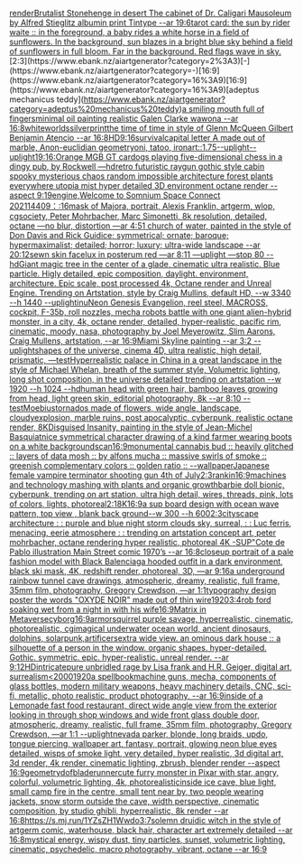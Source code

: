 [render](https://www.ebank.nz/aiartgenerator?category=render)[Brutalist Stonehenge in desert The cabinet of Dr. Caligari Mausoleum by Alfred Stieglitz albumin print Tintype --ar 19:6](https://www.ebank.nz/aiartgenerator?category=Brutalist%20Stonehenge%20in%20desert%20The%20cabinet%20of%20Dr.%20Caligari%20Mausoleum%20by%20Alfred%20Stieglitz%20albumin%20print%20Tintype%20--ar%2019%3A6)[tarot card: the sun by rider waite :: in the foreground, a baby rides a white horse in a field of sunflowers. In the background, sun blazes in a bright blue sky behind a field of sunflowers in full bloom. Far in the background. Red flags wave in sky.](https://www.ebank.nz/aiartgenerator?category=tarot%20card%3A%20the%20sun%20by%20rider%20waite%20%3A%3A%20in%20the%20foreground%2C%20a%20baby%20rides%20a%20white%20horse%20in%20a%20field%20of%20sunflowers.%20In%20the%20background%2C%20sun%20blazes%20in%20a%20bright%20blue%20sky%20behind%20a%20field%20of%20sunflowers%20in%20full%20bloom.%20Far%20in%20the%20background.%20Red%20flags%20wave%20in%20sky.)[2:3](https://www.ebank.nz/aiartgenerator?category=2%3A3)[-](https://www.ebank.nz/aiartgenerator?category=-)[16:9](https://www.ebank.nz/aiartgenerator?category=16%3A9)[16:9](https://www.ebank.nz/aiartgenerator?category=16%3A9)[adeptus mechanicus teddy](https://www.ebank.nz/aiartgenerator?category=adeptus%20mechanicus%20teddy)[a smiling mouth full of fingers](https://www.ebank.nz/aiartgenerator?category=a%20smiling%20mouth%20full%20of%20fingers)[minimal oil painting realistic Galen Clarke wawona --ar 16:8](https://www.ebank.nz/aiartgenerator?category=minimal%20oil%20painting%20realistic%20Galen%20Clarke%20wawona%20--ar%2016%3A8)[white](https://www.ebank.nz/aiartgenerator?category=white)[worlds](https://www.ebank.nz/aiartgenerator?category=worlds)[silver](https://www.ebank.nz/aiartgenerator?category=silver)[print](https://www.ebank.nz/aiartgenerator?category=print)[the time of time in style of Glenn McQueen Gilbert Benjamin Atencio --ar 16:8](https://www.ebank.nz/aiartgenerator?category=the%20time%20of%20time%20in%20style%20of%20Glenn%20McQueen%20Gilbert%20Benjamin%20Atencio%20--ar%2016%3A8)[HD](https://www.ebank.nz/aiartgenerator?category=HD)[9:16](https://www.ebank.nz/aiartgenerator?category=9%3A16)[survival](https://www.ebank.nz/aiartgenerator?category=survival)[capital letter A made out of marble, A](https://www.ebank.nz/aiartgenerator?category=capital%20letter%20A%20made%20out%20of%20marble%2C%20A)[non-euclidian geometry](https://www.ebank.nz/aiartgenerator?category=non-euclidian%20geometry)[oni, tatoo, iron](https://www.ebank.nz/aiartgenerator?category=oni%2C%20tatoo%2C%20iron)[art::1.75](https://www.ebank.nz/aiartgenerator?category=art%3A%3A1.75)[--uplight](https://www.ebank.nz/aiartgenerator?category=--uplight)[--uplight](https://www.ebank.nz/aiartgenerator?category=--uplight)[1](https://www.ebank.nz/aiartgenerator?category=1)[9:16](https://www.ebank.nz/aiartgenerator?category=9%3A16)[:Orange MGB GT car](https://www.ebank.nz/aiartgenerator?category=%3AOrange%20MGB%20GT%20car)[dogs playing five-dimensional chess in a dingy pub, by Rockwell —hd](https://www.ebank.nz/aiartgenerator?category=dogs%20playing%20five-dimensional%20chess%20in%20a%20dingy%20pub%2C%20by%20Rockwell%20%E2%80%94hd)[retro futuristic raygun gothic style cabin spooky mysterious chaos random impossible architecture forest plants everywhere utopia mist hyper detailed 3D environment octane render --aspect 9:19](https://www.ebank.nz/aiartgenerator?category=retro%20futuristic%20raygun%20gothic%20style%20cabin%20spooky%20mysterious%20chaos%20random%20impossible%20architecture%20forest%20plants%20everywhere%20utopia%20mist%20hyper%20detailed%203D%20environment%20octane%20render%20--aspect%209%3A19)[engine,](https://www.ebank.nz/aiartgenerator?category=engine%2C)[Welcome to Somnium Space Connect 2021](https://www.ebank.nz/aiartgenerator?category=Welcome%20to%20Somnium%20Space%20Connect%202021)[1440](https://www.ebank.nz/aiartgenerator?category=1440)[9：:16](https://www.ebank.nz/aiartgenerator?category=9%EF%BC%9A%3A16)[mask of Majora, portrait, Alexis Franklin, artgerm, wlop, cgsociety, Peter Mohrbacher, Marc Simonetti, 8k resolution, detailed, octane —no blur, distortion —ar 4:5](https://www.ebank.nz/aiartgenerator?category=mask%20of%20Majora%2C%20portrait%2C%20Alexis%20Franklin%2C%20artgerm%2C%20wlop%2C%20cgsociety%2C%20Peter%20Mohrbacher%2C%20Marc%20Simonetti%2C%208k%20resolution%2C%20detailed%2C%20octane%20%E2%80%94no%20blur%2C%20distortion%20%E2%80%94ar%204%3A5)[1 church of water, painted in the style of Don Davis and Rick Guidice; symmetrical; ornate; baroque; hypermaximalist; detailed; horror; luxury; ultra-wide landscape --ar 20:12](https://www.ebank.nz/aiartgenerator?category=1%20church%20of%20water%2C%20painted%20in%20the%20style%20of%20Don%20Davis%20and%20Rick%20Guidice%3B%20symmetrical%3B%20ornate%3B%20baroque%3B%20hypermaximalist%3B%20detailed%3B%20horror%3B%20luxury%3B%20ultra-wide%20landscape%20--ar%2020%3A12)[sewn skin face](https://www.ebank.nz/aiartgenerator?category=sewn%20skin%20face)[lux in posterum red —ar 8:11 —uplight —stop 80 --hd](https://www.ebank.nz/aiartgenerator?category=lux%20in%20posterum%20red%20%E2%80%94ar%208%3A11%20%E2%80%94uplight%20%E2%80%94stop%2080%20--hd)[Giant magic tree in the center of a glade, cinematic ultra realistic. Blue particle. Higly detailed, epic composition, daylight. environment, architecture. Epic scale, post processed 4k, Octane render and Unreal Engine. Trending on Artstation, style by Craig Mullins, default HD, --w 3340 --h 1440 --uplight](https://www.ebank.nz/aiartgenerator?category=Giant%20magic%20tree%20in%20the%20center%20of%20a%20glade%2C%20cinematic%20ultra%20realistic.%20Blue%20particle.%20Higly%20detailed%2C%20epic%20composition%2C%20daylight.%20environment%2C%20architecture.%20Epic%20scale%2C%20post%20processed%204k%2C%20Octane%20render%20and%20Unreal%20Engine.%20Trending%20on%20Artstation%2C%20style%20by%20Craig%20Mullins%2C%20default%20HD%2C%20--w%203340%20--h%201440%20--uplight)[](https://www.ebank.nz/aiartgenerator?category=)[inu](https://www.ebank.nz/aiartgenerator?category=inu)[Neon Genesis Evangelion, reel steel, MACROSS, cockpit, F-35b, roll nozzles, mecha robots battle with one giant alien-hybrid monster, in a city, 4k, octane render, detailed, hyper-realistic, pacific rim, cinematic, moody, nasa, photography by Joel Meyerowitz, Slim Aarons, Craig Mullens, artstation, --ar 16:9](https://www.ebank.nz/aiartgenerator?category=Neon%20Genesis%20Evangelion%2C%20reel%20steel%2C%20MACROSS%2C%20cockpit%2C%20F-35b%2C%20roll%20nozzles%2C%20mecha%20robots%20battle%20with%20one%20giant%20alien-hybrid%20monster%2C%20in%20a%20city%2C%204k%2C%20octane%20render%2C%20detailed%2C%20hyper-realistic%2C%20pacific%20rim%2C%20cinematic%2C%20moody%2C%20nasa%2C%20photography%20by%20Joel%20Meyerowitz%2C%20Slim%20Aarons%2C%20Craig%20Mullens%2C%20artstation%2C%20--ar%2016%3A9)[Miami Skyline painting --ar 3:2 --uplight](https://www.ebank.nz/aiartgenerator?category=Miami%20Skyline%20painting%20--ar%203%3A2%20--uplight)[shapes of the universe, cinema 4D, ultra realistic, high detail, prismatic, —test](https://www.ebank.nz/aiartgenerator?category=shapes%20of%20the%20universe%2C%20cinema%204D%2C%20ultra%20realistic%2C%20high%20detail%2C%20prismatic%2C%20%E2%80%94test)[Hyperrealistic palace in China in a great landscape in the style of Michael Whelan, breath of the summer style, Volumetric lighting, long shot composition, in the universe detailed trending on artstation --w 1920 --h 1024 --hd](https://www.ebank.nz/aiartgenerator?category=Hyperrealistic%20palace%20in%20China%20in%20a%20great%20landscape%20in%20the%20style%20of%20Michael%20Whelan%2C%20breath%20of%20the%20summer%20style%2C%20Volumetric%20lighting%2C%20long%20shot%20composition%2C%20in%20the%20universe%20detailed%20trending%20on%20artstation%20--w%201920%20--h%201024%20--hd)[human head with green hair, bamboo leaves growing from head, light green skin, editorial photography, 8k --ar 8:10   --test](https://www.ebank.nz/aiartgenerator?category=human%20head%20with%20green%20hair%2C%20bamboo%20leaves%20growing%20from%20head%2C%20light%20green%20skin%2C%20editorial%20photography%2C%208k%20--ar%208%3A10%20%20%20--test)[Moebius](https://www.ebank.nz/aiartgenerator?category=Moebius)[tornados made of flowers, wide angle, landscape, cloudy](https://www.ebank.nz/aiartgenerator?category=tornados%20made%20of%20flowers%2C%20wide%20angle%2C%20landscape%2C%20cloudy)[explosion, marble ruins, post apocalyptic, cyberpunk, realistic octane render, 8K](https://www.ebank.nz/aiartgenerator?category=explosion%2C%20marble%20ruins%2C%20post%20apocalyptic%2C%20cyberpunk%2C%20realistic%20octane%20render%2C%208K)[Disguised Insanity, painting in the style of Jean-Michel Basquiat](https://www.ebank.nz/aiartgenerator?category=Disguised%20Insanity%2C%20painting%20in%20the%20style%20of%20Jean-Michel%20Basquiat)[nice symmetrical character drawing of a kind farmer wearing boots on a white background](https://www.ebank.nz/aiartgenerator?category=nice%20symmetrical%20character%20drawing%20of%20a%20kind%20farmer%20wearing%20boots%20on%20a%20white%20background)[scan](https://www.ebank.nz/aiartgenerator?category=scan)[16:9](https://www.ebank.nz/aiartgenerator?category=16%3A9)[monumental cannabis bud :: heavily glitched :: layers of data mosh :: by alfons mucha :: massive swirls of smoke :: greenish complementary colors :: golden ratio :: --wallpaper](https://www.ebank.nz/aiartgenerator?category=monumental%20cannabis%20bud%20%3A%3A%20heavily%20glitched%20%3A%3A%20layers%20of%20data%20mosh%20%3A%3A%20by%20alfons%20mucha%20%3A%3A%20massive%20swirls%20of%20smoke%20%3A%3A%20greenish%20complementary%20colors%20%3A%3A%20golden%20ratio%20%3A%3A%20--wallpaper)[Japanese female vampire terminator shooting gun  4th of July](https://www.ebank.nz/aiartgenerator?category=Japanese%20female%20vampire%20terminator%20shooting%20gun%20%204th%20of%20July)[2:3](https://www.ebank.nz/aiartgenerator?category=2%3A3)[rankin](https://www.ebank.nz/aiartgenerator?category=rankin)[16:9](https://www.ebank.nz/aiartgenerator?category=16%3A9)[machines and technology mashing with plants and organic growth](https://www.ebank.nz/aiartgenerator?category=machines%20and%20technology%20mashing%20with%20plants%20and%20organic%20growth)[barbie doll bionic, cyberpunk, trending on art station, ultra high detail, wires, threads, pink, lots of colors, lights, photoreal](https://www.ebank.nz/aiartgenerator?category=barbie%20doll%20bionic%2C%20cyberpunk%2C%20trending%20on%20art%20station%2C%20ultra%20high%20detail%2C%20wires%2C%20threads%2C%20pink%2C%20lots%20of%20colors%2C%20lights%2C%20photoreal)[2:1](https://www.ebank.nz/aiartgenerator?category=2%3A1)[8K](https://www.ebank.nz/aiartgenerator?category=8K)[16:9](https://www.ebank.nz/aiartgenerator?category=16%3A9)[a sup board design with ocean wave pattern, top view , blank back ground--w 300 --h 600](https://www.ebank.nz/aiartgenerator?category=a%20sup%20board%20design%20with%20ocean%20wave%20pattern%2C%20top%20view%20%2C%20blank%20back%20ground--w%20300%20--h%20600)[2:3](https://www.ebank.nz/aiartgenerator?category=2%3A3)[cityscape architecture : : purple and blue night storm clouds sky, surreal, : : Luc ferris, menacing, eerie atmosphere : : trending on artstation concept art, peter mohrbacher, octane rendering hyper realistic, photoreal 4K -](https://www.ebank.nz/aiartgenerator?category=cityscape%20architecture%20%3A%20%3A%20purple%20and%20blue%20night%20storm%20clouds%20sky%2C%20surreal%2C%20%3A%20%3A%20Luc%20ferris%2C%20menacing%2C%20eerie%20atmosphere%20%3A%20%3A%20trending%20on%20artstation%20concept%20art%2C%20peter%20mohrbacher%2C%20octane%20rendering%20hyper%20realistic%2C%20photoreal%204K%20-)[SUP"](https://www.ebank.nz/aiartgenerator?category=SUP%22)[Cote de Pablo illustration Main Street comic 1970’s --ar 16:8](https://www.ebank.nz/aiartgenerator?category=Cote%20de%20Pablo%20illustration%20Main%20Street%20comic%201970%E2%80%99s%20--ar%2016%3A8)[closeup portrait of a pale fashion model with Black Balenciaga hooded outfit in a dark environment, black ski mask, 4K, redshift render, photoreal, 3D, —ar 9:16](https://www.ebank.nz/aiartgenerator?category=closeup%20portrait%20of%20a%20pale%20fashion%20model%20with%20Black%20Balenciaga%20hooded%20outfit%20in%20a%20dark%20environment%2C%20black%20ski%20mask%2C%204K%2C%20redshift%20render%2C%20photoreal%2C%203D%2C%20%E2%80%94ar%209%3A16)[a underground rainbow tunnel cave drawings, atmospheric, dreamy, realistic, full frame, 35mm film, photography, Gregory Crewdson, —ar 1:1](https://www.ebank.nz/aiartgenerator?category=a%20underground%20rainbow%20tunnel%20cave%20drawings%2C%20atmospheric%2C%20dreamy%2C%20realistic%2C%20full%20frame%2C%2035mm%20film%2C%20photography%2C%20Gregory%20Crewdson%2C%20%E2%80%94ar%201%3A1)[typography design poster the words "OXYDE NOIR" made out of thin wire](https://www.ebank.nz/aiartgenerator?category=typography%20design%20poster%20the%20words%20%22OXYDE%20NOIR%22%20made%20out%20of%20thin%20wire)[1920](https://www.ebank.nz/aiartgenerator?category=1920)[3:4](https://www.ebank.nz/aiartgenerator?category=3%3A4)[rob ford soaking wet from a night in with his wife](https://www.ebank.nz/aiartgenerator?category=rob%20ford%20soaking%20wet%20from%20a%20night%20in%20with%20his%20wife)[16:9](https://www.ebank.nz/aiartgenerator?category=16%3A9)[Matrix in Metaverse](https://www.ebank.nz/aiartgenerator?category=Matrix%20in%20Metaverse)[cyborg](https://www.ebank.nz/aiartgenerator?category=cyborg)[16:9](https://www.ebank.nz/aiartgenerator?category=16%3A9)[armor](https://www.ebank.nz/aiartgenerator?category=armor)[squirrel purple savage, hyperrealistic, cinematic, photorealistic, cgi](https://www.ebank.nz/aiartgenerator?category=squirrel%20purple%20savage%2C%20hyperrealistic%2C%20cinematic%2C%20photorealistic%2C%20cgi)[magical underwater ocean world, ancient dinosaurs, dolphins, solarpunk,](https://www.ebank.nz/aiartgenerator?category=magical%20underwater%20ocean%20world%2C%20ancient%20dinosaurs%2C%20dolphins%2C%20solarpunk%2C)[artificers](https://www.ebank.nz/aiartgenerator?category=artificers)[extra wide view. an ominous dark house :: a silhouette of a person in the window. organic shapes. hyper-detailed. Gothic. symmetric. epic. hyper-realistic. unreal render. --ar 9:12](https://www.ebank.nz/aiartgenerator?category=extra%20wide%20view.%20an%20ominous%20dark%20house%20%3A%3A%20a%20silhouette%20of%20a%20person%20in%20the%20window.%20organic%20shapes.%20hyper-detailed.%20Gothic.%20symmetric.%20epic.%20hyper-realistic.%20unreal%20render.%20--ar%209%3A12)[HD](https://www.ebank.nz/aiartgenerator?category=HD)[intricate](https://www.ebank.nz/aiartgenerator?category=intricate)[pure unbridled rage by Lisa frank and H.R. Geiger, digital art, surrealism](https://www.ebank.nz/aiartgenerator?category=pure%20unbridled%20rage%20by%20Lisa%20frank%20and%20H.R.%20Geiger%2C%20digital%20art%2C%20surrealism)[<2000](https://www.ebank.nz/aiartgenerator?category=%3C2000)[1920](https://www.ebank.nz/aiartgenerator?category=1920)[a spellbook](https://www.ebank.nz/aiartgenerator?category=a%20spellbook)[machine guns, mecha, components of glass bottles, modern military weapons, heavy machinery details, CNC, sci-fi, metallic,  photo realistic, product photography, --ar 16:9](https://www.ebank.nz/aiartgenerator?category=machine%20guns%2C%20mecha%2C%20components%20of%20glass%20bottles%2C%20modern%20military%20weapons%2C%20heavy%20machinery%20details%2C%20CNC%2C%20sci-fi%2C%20metallic%2C%20%20photo%20realistic%2C%20product%20photography%2C%20--ar%2016%3A9)[inside of a Lemonade fast food restaurant, direct wide angle view from the exterior looking in through shop windows and wide front glass double door, atmospheric, dreamy, realistic, full frame, 35mm film, photography, Gregory Crewdson, —ar 1:1 --uplight](https://www.ebank.nz/aiartgenerator?category=inside%20of%20a%20Lemonade%20fast%20food%20restaurant%2C%20direct%20wide%20angle%20view%20from%20the%20exterior%20looking%20in%20through%20shop%20windows%20and%20wide%20front%20glass%20double%20door%2C%20atmospheric%2C%20dreamy%2C%20realistic%2C%20full%20frame%2C%2035mm%20film%2C%20photography%2C%20Gregory%20Crewdson%2C%20%E2%80%94ar%201%3A1%20--uplight)[nevada parker, blonde, long braids, updo, tongue piercing, wallpaper art, fantasy, portrait, glowing neon blue eyes detailed, wisps of smoke light, very detailed, hyper realistic, 3d digital art, 3d render, 4k render, cinematic lighting, zbrush, blender render --aspect 16:9](https://www.ebank.nz/aiartgenerator?category=nevada%20parker%2C%20blonde%2C%20long%20braids%2C%20updo%2C%20tongue%20piercing%2C%20wallpaper%20art%2C%20fantasy%2C%20portrait%2C%20glowing%20neon%20blue%20eyes%20detailed%2C%20wisps%20of%20smoke%20light%2C%20very%20detailed%2C%20hyper%20realistic%2C%203d%20digital%20art%2C%203d%20render%2C%204k%20render%2C%20cinematic%20lighting%2C%20zbrush%2C%20blender%20render%20--aspect%2016%3A9)[geometry](https://www.ebank.nz/aiartgenerator?category=geometry)[dof](https://www.ebank.nz/aiartgenerator?category=dof)[bladerunner](https://www.ebank.nz/aiartgenerator?category=bladerunner)[cute furry monster in Pixar with star, angry, colorful, volumetric lighting, 4k, photorealistic](https://www.ebank.nz/aiartgenerator?category=cute%20furry%20monster%20in%20Pixar%20with%20star%2C%20angry%2C%20colorful%2C%20volumetric%20lighting%2C%204k%2C%20photorealistic)[inside ice cave, blue light, small camp fire in the centre, small tent near by, two people wearing jackets, snow storm outside the cave, width perspective, cinematic composition, by studio ghibli, hyperrealistic, 8k render --ar 16:8](https://www.ebank.nz/aiartgenerator?category=inside%20ice%20cave%2C%20blue%20light%2C%20small%20camp%20fire%20in%20the%20centre%2C%20small%20tent%20near%20by%2C%20two%20people%20wearing%20jackets%2C%20snow%20storm%20outside%20the%20cave%2C%20width%20perspective%2C%20cinematic%20composition%2C%20by%20studio%20ghibli%2C%20hyperrealistic%2C%208k%20render%20--ar%2016%3A8)[<https://s.mj.run/1YZsZH1Wwdo>](https://www.ebank.nz/aiartgenerator?category=%3Chttps%3A//s.mj.run/1YZsZH1Wwdo%3E)[3:7](https://www.ebank.nz/aiartgenerator?category=3%3A7)[solemn druidic witch in the style of artgerm comic, waterhouse, black hair, character art extremely detailed --ar 16:8](https://www.ebank.nz/aiartgenerator?category=solemn%20druidic%20witch%20in%20the%20style%20of%20artgerm%20comic%2C%20waterhouse%2C%20black%20hair%2C%20character%20art%20extremely%20detailed%20--ar%2016%3A8)[mystical energy, wispy dust, tiny particles, sunset, volumetric lighting, cinematic, psychedelic, macro photography, vibrant, octane --ar 16:9](https://www.ebank.nz/aiartgenerator?category=mystical%20energy%2C%20wispy%20dust%2C%20tiny%20particles%2C%20sunset%2C%20volumetric%20lighting%2C%20cinematic%2C%20psychedelic%2C%20macro%20photography%2C%20vibrant%2C%20octane%20--ar%2016%3A9)